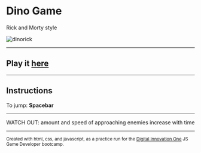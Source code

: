# Dino Game

Rick and Morty style

![dinorick](https://user-images.githubusercontent.com/76042262/143464273-e1cd8dff-49b4-4a9e-b2ff-3e909c609b73.gif)

<hr>


## Play it [**here**](https://ianisout.github.io/dino-game-rick/)

<hr>


## Instructions

To jump: **Spacebar**

<hr>

WATCH OUT: amount and speed of approaching enemies increase with time

<hr>

<sub>Created with html, css, and javascript, as a practice run for the [Digital Innovation One](https://digitalinnovation.one/) JS Game Developer bootcamp.</sub>
